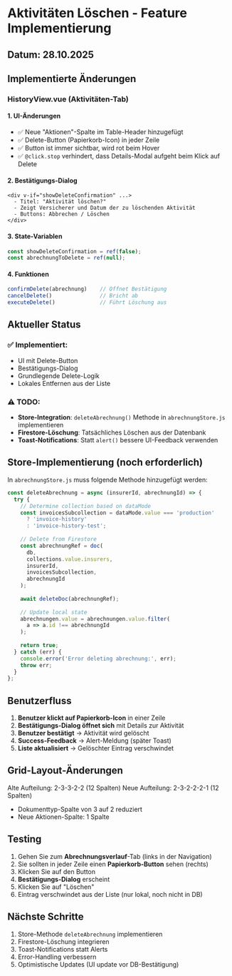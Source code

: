 # Aktivitäten Löschen - Feature Implementierung

## Datum: 28.10.2025

## Implementierte Änderungen

### HistoryView.vue (Aktivitäten-Tab)

#### 1. UI-Änderungen
- ✅ Neue "Aktionen"-Spalte im Table-Header hinzugefügt
- ✅ Delete-Button (Papierkorb-Icon) in jeder Zeile
- ✅ Button ist immer sichtbar, wird rot beim Hover
- ✅ `@click.stop` verhindert, dass Details-Modal aufgeht beim Klick auf Delete

#### 2. Bestätigungs-Dialog
```vue
<div v-if="showDeleteConfirmation" ...>
  - Titel: "Aktivität löschen?"
  - Zeigt Versicherer und Datum der zu löschenden Aktivität
  - Buttons: Abbrechen / Löschen
</div>
```

#### 3. State-Variablen
```javascript
const showDeleteConfirmation = ref(false);
const abrechnungToDelete = ref(null);
```

#### 4. Funktionen
```javascript
confirmDelete(abrechnung)    // Öffnet Bestätigung
cancelDelete()               // Bricht ab
executeDelete()              // Führt Löschung aus
```

## Aktueller Status

### ✅ Implementiert:
- UI mit Delete-Button
- Bestätigungs-Dialog
- Grundlegende Delete-Logik
- Lokales Entfernen aus der Liste

### ⚠️ TODO:
- **Store-Integration**: `deleteAbrechnung()` Methode in `abrechnungStore.js` implementieren
- **Firestore-Löschung**: Tatsächliches Löschen aus der Datenbank
- **Toast-Notifications**: Statt `alert()` bessere UI-Feedback verwenden

## Store-Implementierung (noch erforderlich)

In `abrechnungStore.js` muss folgende Methode hinzugefügt werden:

```javascript
const deleteAbrechnung = async (insurerId, abrechnungId) => {
  try {
    // Determine collection based on dataMode
    const invoicesSubcollection = dataMode.value === 'production' 
      ? 'invoice-history' 
      : 'invoice-history-test';
    
    // Delete from Firestore
    const abrechnungRef = doc(
      db, 
      collections.value.insurers, 
      insurerId, 
      invoicesSubcollection, 
      abrechnungId
    );
    
    await deleteDoc(abrechnungRef);
    
    // Update local state
    abrechnungen.value = abrechnungen.value.filter(
      a => a.id !== abrechnungId
    );
    
    return true;
  } catch (err) {
    console.error('Error deleting abrechnung:', err);
    throw err;
  }
};
```

## Benutzerfluss

1. **Benutzer klickt auf Papierkorb-Icon** in einer Zeile
2. **Bestätigungs-Dialog öffnet sich** mit Details zur Aktivität
3. **Benutzer bestätigt** → Aktivität wird gelöscht
4. **Success-Feedback** → Alert-Meldung (später Toast)
5. **Liste aktualisiert** → Gelöschter Eintrag verschwindet

## Grid-Layout-Änderungen

Alte Aufteilung: 2-3-3-2-2 (12 Spalten)
Neue Aufteilung: 2-3-2-2-2-1 (12 Spalten)

- Dokumenttyp-Spalte von 3 auf 2 reduziert
- Neue Aktionen-Spalte: 1 Spalte

## Testing

1. Gehen Sie zum **Abrechnungsverlauf**-Tab (links in der Navigation)
2. Sie sollten in jeder Zeile einen **Papierkorb-Button** sehen (rechts)
3. Klicken Sie auf den Button
4. **Bestätigungs-Dialog** erscheint
5. Klicken Sie auf "Löschen"
6. Eintrag verschwindet aus der Liste (nur lokal, noch nicht in DB)

## Nächste Schritte

1. Store-Methode `deleteAbrechnung` implementieren
2. Firestore-Löschung integrieren
3. Toast-Notifications statt Alerts
4. Error-Handling verbessern
5. Optimistische Updates (UI update vor DB-Bestätigung)
